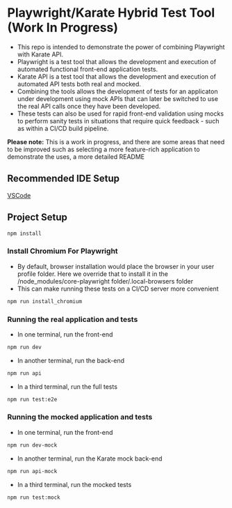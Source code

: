 # Playwright/Karate Hybrid Test Tool (Work In Progress)

* This repo is intended to demonstrate the power of combining Playwright with Karate API. 
* Playwright is a test tool that allows the development and execution of automated functional front-end application tests.
* Karate API is a test tool that allows the development and execution of automated API tests both real and mocked. 
* Combining the tools allows the development of tests for an applicaton under development using mock APIs that can later be switched to use the real API calls once they have been developed. 
* These tests can also be used for rapid front-end validation using mocks to perform sanity tests in situations that require quick feedback - such as within a CI/CD build pipeline.   


**Please note:** This is a work in progress, and there are some areas that need to be improved such as selecting a more feature-rich application to demonstrate the uses, a more detailed README

## Recommended IDE Setup

[VSCode](https://code.visualstudio.com/)

## Project Setup

```sh
npm install
```

### Install Chromium For Playwright

* By default, browser installation would place the browser in your user profile folder. Here we override that to install it in the /node_modules/core-playwright folder/.local-browsers folder
* This can make running these tests on a CI/CD server more convenient

```sh
npm run install_chromium
```

### Running the real application and tests

* In one terminal, run the front-end
```sh
npm run dev
```

* In another terminal, run the back-end
```sh
npm run api
```

* In a third terminal, run the full tests
```sh
npm run test:e2e
```


### Running the mocked application and tests

* In one terminal, run the front-end
```sh
npm run dev-mock
```

* In another terminal, run the Karate mock back-end
```sh
npm run api-mock
```

* In a third terminal, run the mocked tests
```sh
npm run test:mock
```
